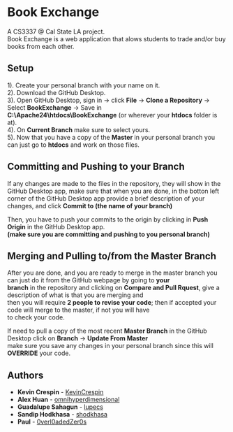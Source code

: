 # Book Exchange

A CS3337 @ Cal State LA project.</br>
Book Exchange is a web application that alows students to trade and/or buy books from each other.</br>

## Setup 

1). Create your personal branch with your name on it.</br>
2). Download the GitHub Desktop.</br>
3). Open GitHub Desktop, sign in -> click **File** -> **Clone a Repository** -> Select **BookExchange** -> Save in </br> **C:\Apache24\htdocs\BookExchange** (or wherever your **htdocs** folder is at).</br>
4). On **Current Branch** make sure to select yours.</br>
5). Now that you have a copy of the **Master** in your personal branch you can just go to **htdocs** and work on those files.</br>

## Committing and Pushing to your Branch

If any changes are made to the files in the repository, they will show in the GitHub Desktop app, make sure that when
you are done, in the botton left corner of the GitHub Desktop app provide a brief description of your changes, and click **Commit to (the name of your branch)**</br>

Then, you have to push your commits to the origin by clicking in **Push Origin** in the GitHub Desktop app. </br>
**(make sure you are committing and pushing to you personal branch)**</br>

## Merging and Pulling to/from the Master Branch 

After you are done, and you are ready to merge in the master branch you can just do it from the GitHub webpage by going to **your</br> branch** in the repository and clicking on **Compare and Pull Rquest**, give a description of what is that you are merging and </br>
then you will require **2 people to revise your code**; then if accepted your code will merge to the master, if not you will have</br> to check your code.</br>

If need to pull a copy of the most recent **Master Branch** in the GitHub Desktop click on **Branch** -> **Update From Master**</br>
make sure you save any changes in your personal branch since this will **OVERRIDE** your code.

## Authors

* **Kevin Crespin** - [KevinCrespin](https://github.com/KevinCrespin)
* **Alex Huan** - [omnihyperdimensional](https://github.com/omnihyperdimensional)
* **Guadalupe Sahagun** - [lupecs](https://github.com/lupecs)
* **Sandip Hodkhasa** - [shodkhasa](https://github.com/shodkhasa)
* **Paul** - [0verl0adedZer0s](https://github.com/0verl0adedZer0s)


